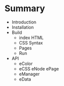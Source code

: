 # Summary

* Introduction
* Installation
* Build
   * index HTML
   * CSS Syntax
   * Pages
   * Run
* API
   * eColor
   * eCSS eNode ePage
   * eManager
   * eData

